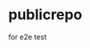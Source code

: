 # publicrepo
for e2e test

























































































































































































































































































































































































































































































































































































































































































































































































































































































































































































































































































































































































































































































































































































































































































